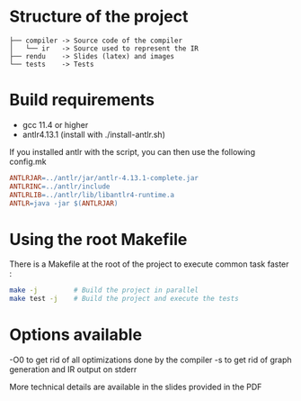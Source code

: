 # Structure of the project

```
├── compiler -> Source code of the compiler
│   └── ir   -> Source used to represent the IR
├── rendu    -> Slides (latex) and images
└── tests    -> Tests
```

# Build requirements

- gcc 11.4 or higher
- antlr4.13.1 (install with ./install-antlr.sh)

If you installed antlr with the script, you can then use the following config.mk
```Makefile
ANTLRJAR=../antlr/jar/antlr-4.13.1-complete.jar
ANTLRINC=../antlr/include
ANTLRLIB=../antlr/lib/libantlr4-runtime.a
ANTLR=java -jar $(ANTLRJAR)
```

# Using the root Makefile

There is a Makefile at the root of the project to execute common task faster :

```bash
make -j         # Build the project in parallel
make test -j    # Build the project and execute the tests
```

# Options available
-O0 to get rid of all optimizations done by the compiler 
-s to get rid of graph generation and IR output on stderr


More technical details are available in the slides provided in the PDF

